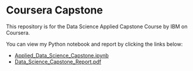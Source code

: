 # Coursera Capstone
This repository is for the Data Science Applied Capstone Course by IBM on Coursera.

You can view my Python notebook and report by clicking the links below:
- [Applied_Data_Science_Capstone.ipynb](https://github.com/ngoharry19/Coursera_Capstone/blob/master/Applied_Data_Science_Capstone.ipynb)
- [Data_Science_Capstone_Report.pdf](https://github.com/ngoharry19/Coursera_Capstone/blob/master/Data_Science_Capstone_Report.pdf)
